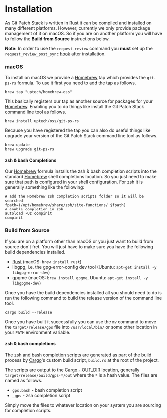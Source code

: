 # Installation

As Git Patch Stack is written in [Rust][] it can be compiled and installed on
many different platforms. However, currently we only provide package management
of it on macOS. So if you are on another platform you will have to follow the
**Build from Source** instructions below.

**Note:** In order to use the `request-review` command you **must** set up the
`request_review_post_sync` [hook](/tool/hooks.md) after installation.

### macOS

To install on macOS we provide a [Homebrew][] tap which provides the
`git-ps-rs` formula. To use it first you need to add the tap as follows.

	brew tap "uptech/homebrew-oss"

This basically registers our tap as another source for packages for your
[Homebrew][]. Enabling you to do things like install the Git Patch Stack
command line tool as follows.

	brew install uptech/oss/git-ps-rs

Because you have registered the tap you can also do useful things like upgrade
your version of the Git Patch Stack command line tool as follows.

	brew update
	brew upgrade git-ps-rs

#### zsh & bash Completions

Our [Homebrew][] formula installs the zsh & bash completion scripts into the
standard [Homebrew][] shell completions location. So you just need to make sure
that path is configured in your shell configuration. For zsh it is generally
something like the following:

	# add the Homebrew zsh completion scripts folder so it will be searched
	fpath=(/opt/homebrew/share/zsh/site-functions/ $fpath)
	# enable completion in zsh
	autoload -Uz compinit
	compinit

### Build from Source

If you are on a platform other than macOS or you just want to build from source
don't fret. You will just have to make sure you have the following build
dependencies installed.

- [Rust][] (macOS: `brew install rust`)
- libgpg, i.e. the gpg-error-config dev tool (Ubuntu: `apt-get install -y libgpg-error-dev`)
- gpgme (macOS: `brew install gpgme`, Ubuntu: `apt-get install -y libgpgme-dev`)

Once you have the build dependencies installed all you should need to do is
run the following command to build the release version of the command line
tool.

	cargo build --release

Once you have built it successfully you can use the `mv` command to move the
`target/release/gps` file into `/usr/local/bin/` or some other location in your
`PATH` environment variable.

#### zsh & bash completions

The zsh and bash completion scripts are generated as part of the build process
by [Cargo][]'s custom build script, `build.rs` at the root of the project.

The scripts are output to the [Cargo -
OUT_DIR](https://doc.rust-lang.org/cargo/reference/environment-variables.html)
location, generally `target/release/build/gps-*/out` where the `*` is a hash
value. The files are named as follows.

- `gps.bash` - bash completion script
- `_gps` - zsh completion script

Simply move the files to whatever location on your system you are sourcing for
completion scripts.

[Rust]: https://www.rust-lang.org
[Homebrew]: https://brew.sh
[Cargo]: https://doc.rust-lang.org/cargo/
